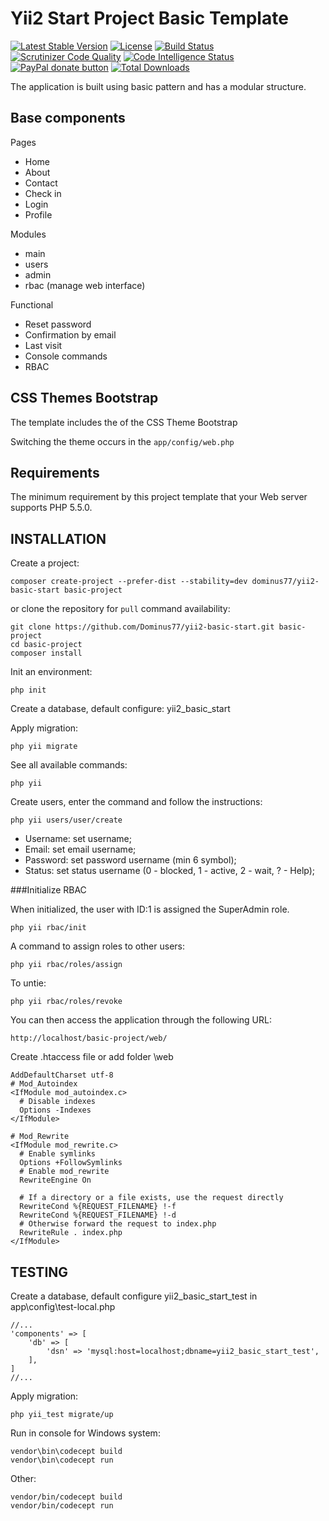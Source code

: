# Yii2 Start Project Basic Template

[![Latest Stable Version](https://poser.pugx.org/dominus77/yii2-basic-start/v/stable)](https://packagist.org/packages/dominus77/yii2-basic-start)
[![License](https://poser.pugx.org/dominus77/yii2-basic-start/license)](https://packagist.org/packages/dominus77/yii2-basic-start)
[![Build Status](https://travis-ci.org/Dominus77/yii2-basic-start.svg?branch=master)](https://travis-ci.org/Dominus77/yii2-basic-start)
[![Scrutinizer Code Quality](https://scrutinizer-ci.com/g/Dominus77/yii2-basic-start/badges/quality-score.png?b=master)](https://scrutinizer-ci.com/g/Dominus77/yii2-basic-start/?branch=master)
[![Code Intelligence Status](https://scrutinizer-ci.com/g/Dominus77/yii2-basic-start/badges/code-intelligence.svg?b=master)](https://scrutinizer-ci.com/code-intelligence)
[![PayPal donate button](https://img.shields.io/badge/paypal-donate-yellow.svg)](https://www.paypal.com/cgi-bin/webscr?cmd=_s-xclick&hosted_button_id=XR3VKHSUN9D88 "Donate once-off to this project using Paypal")
[![Total Downloads](https://poser.pugx.org/dominus77/yii2-basic-start/downloads)](https://packagist.org/packages/dominus77/yii2-basic-start)

The application is built using basic pattern and has a modular structure.

## Base components

Pages
- Home
- About
- Contact
- Check in
- Login
- Profile

Modules
- main
- users
- admin
- rbac (manage web interface)

Functional
- Reset password
- Confirmation by email
- Last visit
- Console commands
- RBAC

## CSS Themes Bootstrap

The template includes the of the CSS Theme Bootstrap

Switching the theme occurs in the `app/config/web.php`

## Requirements

The minimum requirement by this project template that your Web server supports PHP 5.5.0.

## INSTALLATION

Create a project:

```
composer create-project --prefer-dist --stability=dev dominus77/yii2-basic-start basic-project
```

or clone the repository for `pull` command availability:

```
git clone https://github.com/Dominus77/yii2-basic-start.git basic-project
cd basic-project
composer install
```

Init an environment:

```
php init
```

Create a database, default configure: yii2_basic_start

Apply migration:

```
php yii migrate
```

See all available commands:

```
php yii
```

Create users, enter the command and follow the instructions:

```
php yii users/user/create
```

- Username: set username;
- Email: set email username;
- Password: set password username (min 6 symbol);
- Status: set status username (0 - blocked, 1 - active, 2 - wait, ? - Help);

###Initialize RBAC

When initialized, the user with ID:1 is assigned the SuperAdmin role.

```
php yii rbac/init
```
A command to assign roles to other users:

```
php yii rbac/roles/assign
```
To untie:
```
php yii rbac/roles/revoke
```

You can then access the application through the following URL:

```
http://localhost/basic-project/web/
```

Create .htaccess file or add folder \web

```
AddDefaultCharset utf-8
# Mod_Autoindex
<IfModule mod_autoindex.c>
  # Disable indexes
  Options -Indexes
</IfModule>

# Mod_Rewrite
<IfModule mod_rewrite.c>
  # Enable symlinks
  Options +FollowSymlinks
  # Enable mod_rewrite
  RewriteEngine On

  # If a directory or a file exists, use the request directly
  RewriteCond %{REQUEST_FILENAME} !-f
  RewriteCond %{REQUEST_FILENAME} !-d
  # Otherwise forward the request to index.php
  RewriteRule . index.php
</IfModule>
```

## TESTING

Create a database, default configure yii2_basic_start_test in app\config\test-local.php

```
//...
'components' => [
    'db' => [
        'dsn' => 'mysql:host=localhost;dbname=yii2_basic_start_test',
    ],
]
//...
```

Apply migration:

```
php yii_test migrate/up
```

Run in console for Windows system:
```
vendor\bin\codecept build
vendor\bin\codecept run
```
Other:
```
vendor/bin/codecept build
vendor/bin/codecept run
```
